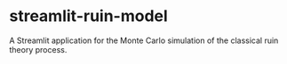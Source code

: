 # streamlit-ruin-model
A Streamlit application for the Monte Carlo simulation of the classical ruin theory process.
